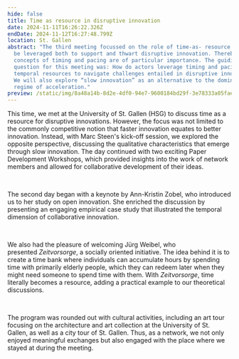 ```yaml
---
hide: false
title: Time as resource in disruptive innovation
date: 2024-11-11T16:26:22.326Z
endDate: 2024-11-12T16:27:48.799Z
location: St. Gallen
abstract: "The third meeting focussed on the role of time-as- resource that can
  be leveraged both to support and thwart disruptive innovation. Thereby the
  concepts of timing and pacing are of particular importance. The guiding
  question for this meeting was: How do actors leverage timing and pacing as
  temporal resources to navigate challenges entailed in disruptive innovation?
  We will also explore “slow innovation” as an alternative to the dominant
  regime of acceleration."
preview: /static/img/8a48a14b-8d2e-4df0-94e7-9600184bd29f-3e78333a05faee52b34ddb72a71ebb20.jpeg
---
```

This time, we met at the University of St. Gallen (HSG) to discuss time as a resource for disruptive innovations. However, the focus was not limited to the commonly competitive notion that faster innovation equates to better innovation. Instead, with Marc Steen's kick-off session, we explored the opposite perspective, discussing the qualitative characteristics that emerge through slow innovation. The day continued with two exciting Paper Development Workshops, which provided insights into the work of network members and allowed for collaborative development of their ideas.

 

The second day began with a keynote by Ann-Kristin Zobel, who introduced us to her study on open innovation. She enriched the discussion by presenting an engaging empirical case study that illustrated the temporal dimension of collaborative innovation.

 

We also had the pleasure of welcoming Jürg Weibel, who presented *Zeitvorsorge*, a socially oriented initiative. The idea behind it is to create a time bank where individuals can accumulate hours by spending time with primarily elderly people, which they can redeem later when they might need someone to spend time with them. With *Zeitvorsorge*, time literally becomes a resource, adding a practical example to our theoretical discussions.

 

The program was rounded out with cultural activities, including an art tour focusing on the architecture and art collection at the University of St. Gallen, as well as a city tour of St. Gallen. Thus, as a network, we not only enjoyed meaningful exchanges but also engaged with the place where we stayed at during the meeting.
